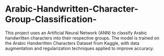 # Arabic-Handwritten-Character-Group-Classification-
This project uses an Artificial Neural Network (ANN) to classify Arabic handwritten characters into their respective groups. The model is trained on the Arabic Handwritten Characters Dataset from Kaggle, with data augmentation and regularization techniques applied to improve accuracy.

